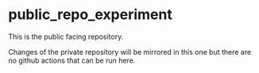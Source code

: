 # public_repo_experiment

This is the public facing repository.

Changes of the private repository will be mirrored in this one but there are no github actions that can be run here.


